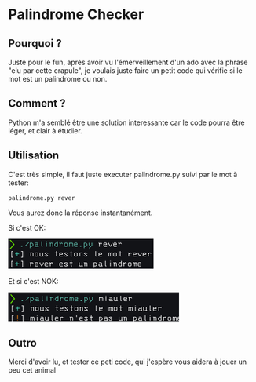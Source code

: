 # Palindrome Checker

## Pourquoi ?

Juste pour le fun, après avoir vu l'émerveillement d'un ado avec la phrase "elu par cette crapule", je voulais juste faire un petit code qui vérifie si le mot est un palindrome ou non.

## Comment ?

Python m'a semblé être une solution interessante car le code pourra être léger, et clair à étudier.

## Utilisation

C'est très simple, il faut juste executer palindrome.py suivi par le mot à tester:

```python3
palindrome.py rever
```

Vous aurez donc la réponse instantanément.

Si c'est OK:

![Palindrome ok](/IMG/Palindrome_ok.png)

Et si c'est NOK:

![Palindrome nok](/IMG/Palindrome_nok.png)

##  Outro

Merci d'avoir lu, et tester ce peti code, qui j'espère vous aidera à jouer un peu cet animal
